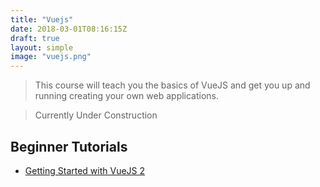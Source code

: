 ```yaml
---
title: "Vuejs"
date: 2018-03-01T08:16:15Z
draft: true
layout: simple
image: "vuejs.png"
---
```


> This course will teach you the basics of VueJS and get you up and running creating your own web applications.

> Currently Under Construction

## Beginner Tutorials

* [Getting Started with VueJS 2](/javascript/vuejs/getting-started-with-vuejs/)